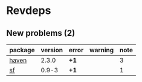 # Revdeps

## New problems (2)

|package                    |version |error  |warning |note |
|:--------------------------|:-------|:------|:-------|:----|
|[haven](problems.md#haven) |2.3.0   |__+1__ |        |3    |
|[sf](problems.md#sf)       |0.9-3   |__+1__ |        |1    |

